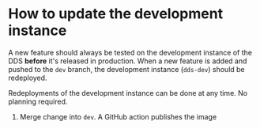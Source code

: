 # How to update the development instance

A new feature should always be tested on the development instance of the DDS **before** it's released in production. When a new feature is added and pushed to the `dev` branch, the development instance (`dds-dev`) should be redeployed.

Redeployments of the development instance can be done at any time. No planning required.

1. Merge change into `dev`. A GitHub action publishes the image
